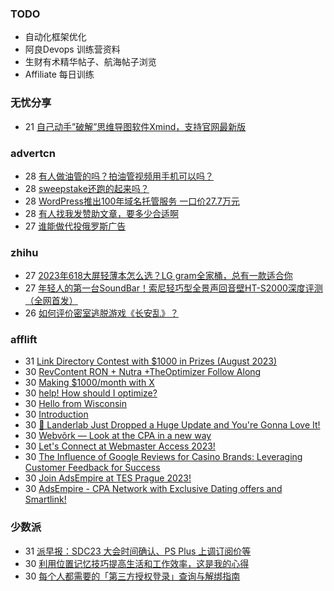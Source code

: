 ### TODO
-  自动化框架优化
-  阿良Devops 训练营资料
-  生财有术精华帖子、航海帖子浏览
-  Affiliate 每日训练

### 无忧分享
<!-- ruyo:START -->
-  21 [自己动手”破解”思维导图软件Xmind，支持官网最新版](https://51.ruyo.net/18460.html)<!-- ruyo:END -->

### advertcn
<!-- advertcn:START -->
-  28 [有人做油管的吗？拍油管视频用手机可以吗？](https://www.advertcn.com/forum.php?mod=viewthread&tid=111846)
-  28 [sweepstake还跑的起来吗？](https://www.advertcn.com/forum.php?mod=viewthread&tid=111842)
-  28 [WordPress推出100年域名托管服务 一口价27.7万元](https://www.advertcn.com/forum.php?mod=viewthread&tid=111839)
-  28 [有人找我发赞助文章，要多少合适啊](https://www.advertcn.com/forum.php?mod=viewthread&tid=111837)
-  27 [谁能做代投俄罗斯广告](https://www.advertcn.com/forum.php?mod=viewthread&tid=111835)<!-- advertcn:END -->

### zhihu
<!-- zhihu:START -->
-  27 [2023年618大屏轻薄本怎么选？LG gram全家桶，总有一款适合你](http://zhuanlan.zhihu.com/p/632641888?utm_campaign=rss&utm_medium=rss&utm_source=rss&utm_content=title)
-  27 [年轻人的第一台SoundBar！索尼轻巧型全景声回音壁HT-S2000深度评测（全网首发）](http://zhuanlan.zhihu.com/p/630990296?utm_campaign=rss&utm_medium=rss&utm_source=rss&utm_content=title)
-  26 [如何评价密室逃脱游戏《长安乱》？](http://www.zhihu.com/question/563950552/answer/3045961312?utm_campaign=rss&utm_medium=rss&utm_source=rss&utm_content=title)<!-- zhihu:END -->

### afflift
<!-- afflift:START -->
-  31 [Link Directory Contest with $1000 in Prizes &lpar;August 2023&rpar;](https://afflift.com/f/threads/link-directory-contest-with-1000-in-prizes-august-2023.11479/)
-  30 [RevContent RON + Nutra +TheOptimizer Follow Along](https://afflift.com/f/threads/revcontent-ron-nutra-theoptimizer-follow-along.7210/)
-  30 [Making $1000/month with X](https://afflift.com/f/threads/making-1000-month-with-x.11494/)
-  30 [help! How should I optimize?](https://afflift.com/f/threads/help-how-should-i-optimize.11484/)
-  30 [Hello from Wisconsin](https://afflift.com/f/threads/hello-from-wisconsin.11529/)
-  30 [Introduction](https://afflift.com/f/threads/introduction.11523/)
-  30 [🚨 Landerlab Just Dropped a Huge Update and You&#39;re Gonna Love It!](https://afflift.com/f/threads/%F0%9F%9A%A8-landerlab-just-dropped-a-huge-update-and-youre-gonna-love-it.11530/)
-  30 [Webvõrk — Look at the CPA in a new way](https://afflift.com/f/threads/webv%C3%B5rk-%E2%80%94-look-at-the-cpa-in-a-new-way.2820/)
-  30 [Let&#39;s Connect at Webmaster Access 2023!](https://afflift.com/f/threads/lets-connect-at-webmaster-access-2023.11528/)
-  30 [The Influence of Google Reviews for Casino Brands: Leveraging Customer Feedback for Success](https://afflift.com/f/threads/the-influence-of-google-reviews-for-casino-brands-leveraging-customer-feedback-for-success.11527/)
-  30 [Join AdsEmpire at TES Prague 2023!](https://afflift.com/f/threads/join-adsempire-at-tes-prague-2023.11526/)
-  30 [AdsEmpire - CPA Network with Exclusive Dating offers and Smartlink!](https://afflift.com/f/threads/adsempire-cpa-network-with-exclusive-dating-offers-and-smartlink.6820/)<!-- afflift:END -->

### 少数派
<!-- sspai:START -->
-  31 [派早报：SDC23 大会时间确认、PS Plus 上调订阅价等](https://sspai.com/post/82574)
-  30 [利用位置记忆技巧提高生活和工作效率，这是我的心得](https://sspai.com/post/81586)
-  30 [每个人都需要的「第三方授权登录」查询与解绑指南](https://sspai.com/post/82550)<!-- sspai:END -->
